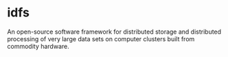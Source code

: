 # idfs
An open-source software framework for distributed storage and distributed processing of very large data sets on computer clusters built from commodity hardware.
